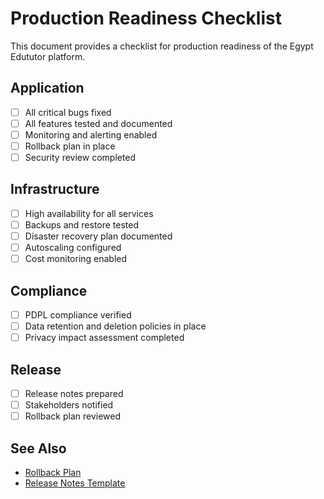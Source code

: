 # Production Readiness Checklist

This document provides a checklist for production readiness of the Egypt Edututor platform.

## Application
- [ ] All critical bugs fixed
- [ ] All features tested and documented
- [ ] Monitoring and alerting enabled
- [ ] Rollback plan in place
- [ ] Security review completed

## Infrastructure
- [ ] High availability for all services
- [ ] Backups and restore tested
- [ ] Disaster recovery plan documented
- [ ] Autoscaling configured
- [ ] Cost monitoring enabled

## Compliance
- [ ] PDPL compliance verified
- [ ] Data retention and deletion policies in place
- [ ] Privacy impact assessment completed

## Release
- [ ] Release notes prepared
- [ ] Stakeholders notified
- [ ] Rollback plan reviewed

## See Also
- [Rollback Plan](ROLLBACK_PLAN.md)
- [Release Notes Template](RELEASE_NOTES_TEMPLATE.md)

